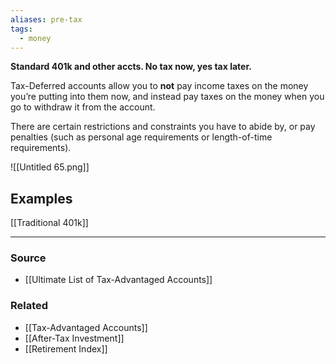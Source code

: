 ```yaml
---
aliases: pre-tax
tags:
  - money
---
```

**Standard 401k and other accts. No tax now, yes tax later.**

Tax-Deferred accounts allow you to **not** pay income taxes on the money you’re putting into them now, and instead pay taxes on the money when you go to withdraw it from the account. 

There are certain restrictions and constraints you have to abide by, or pay penalties (such as personal age requirements or length-of-time requirements). 

![[Untitled 65.png]]
## Examples

[[Traditional 401k]] 

---

### Source
- [[Ultimate List of Tax-Advantaged Accounts]]

### Related
- [[Tax-Advantaged Accounts]] 
- [[After-Tax Investment]] 
- [[Retirement Index]]